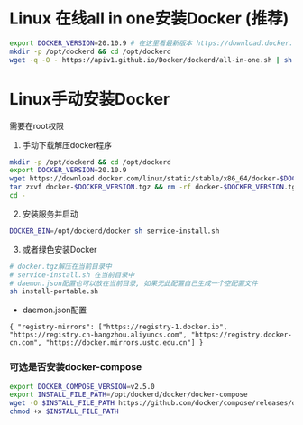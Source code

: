 # Linux 在线all in one安装Docker (推荐)
```bash
export DOCKER_VERSION=20.10.9 # 在这里看最新版本 https://download.docker.com/linux/static/stable/x86_64
mkdir -p /opt/dockerd && cd /opt/dockerd
wget -q -O - https://apiv1.github.io/Docker/dockerd/all-in-one.sh | sh
```

# Linux手动安装Docker

需要在root权限

1. 手动下载解压docker程序
```bash
mkdir -p /opt/dockerd && cd /opt/dockerd
export DOCKER_VERSION=20.10.9
wget https://download.docker.com/linux/static/stable/x86_64/docker-$DOCKER_VERSION.tgz
tar zxvf docker-$DOCKER_VERSION.tgz && rm -rf docker-$DOCKER_VERSION.tgz
cd -
```

2. 安装服务并启动
```bash
DOCKER_BIN=/opt/dockerd/docker sh service-install.sh
```

3. 或者绿色安装Docker
```bash
# docker.tgz解压在当前目录中
# service-install.sh 在当前目录中
# daemon.json配置也可以放在当前目录, 如果无此配置自己生成一个空配置文件
sh install-portable.sh
```

* daemon.json配置
```
{ "registry-mirrors": ["https://registry-1.docker.io", "https://registry.cn-hangzhou.aliyuncs.com", "https://registry.docker-cn.com", "https://docker.mirrors.ustc.edu.cn"] }
```

### 可选是否安装docker-compose
```bash
export DOCKER_COMPOSE_VERSION=v2.5.0
export INSTALL_FILE_PATH=/opt/dockerd/docker/docker-compose
wget -O $INSTALL_FILE_PATH https://github.com/docker/compose/releases/download/$DOCKER_COMPOSE_VERSION/docker-compose-linux-x86_64
chmod +x $INSTALL_FILE_PATH
```